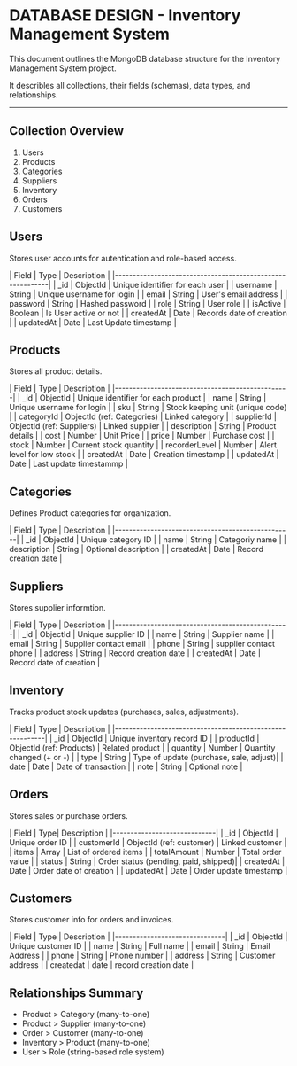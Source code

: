 # DATABASE DESIGN - Inventory Management System

This document outlines the MongoDB database structure for the Inventory Management System project.

It describles all collections, their fields (schemas), data types, and relationships.

--- 

## Collection Overview

1. Users
2. Products
3. Categories
4. Suppliers
5. Inventory
6. Orders
7. Customers


## Users

Stores user accounts for autentication and role-based access.

|        Field        |        Type       |     Description |
|-----------------------------------------------------------|
|         _id         | ObjectId  | Unique identifier for each user |
|       username      |  String   | Unique username for login | 
|        email        |  String   | User's email address   |
|       password      |  String   | Hashed password      |
|       role          |  String   | User role    |
|       isActive      |  Boolean  | Is User active or not   |
|       createdAt     |  Date     | Records date of creation  |
|       updatedAt     |  Date     | Last Update timestamp     |



## Products

Stores all product details.


|        Field        |        Type | Description |
|-------------------------------------------------|
| _id   |       ObjectId  | Unique identifier for each product |
| name    |     String    | Unique username for login          |
| sku           | String    | Stock keeping unit (unique code)   |
| categoryId    | ObjectId (ref: Categories) | Linked category   |
| supplierId    | ObjectId (ref: Suppliers)  | Linked supplier   |
| description   | String  | Product details       |
| cost          | Number  | Unit Price  | 
| price         | Number  | Purchase cost     |
| stock         | Number  | Current stock quantity  |
| recorderLevel | Number  | Alert level for low stock |
| createdAt     | Date    | Creation timestamp     |
| updatedAt     | Date    | Last update timestammp  |



## Categories
Defines Product categories for organization.

|   Field   |   Type  | Description  |
|--------------------------------------------------|
|  _id       |    ObjectId | Unique category ID    |
|  name      |    String   | Categoriy name        |
|  description  | String   | Optional description  |
|  createdAt    | Date     | Record creation date  |


## Suppliers
Stores supplier informtion.

|  Field  |  Type  |   Description   |
|-------------------------------------------------|
| _id       |  ObjectId  | Unique supplier ID     |
| name      |  String    | Supplier name          |
| email     |  String    | Supplier contact email |
| phone     |  String    | supplier contact phone |
| address   |  String    | Record creation date   |
| createdAt  |  Date      | Record date of creation |


## Inventory
Tracks product stock updates (purchases, sales, adjustments).

|   Field |  Type  | Description |
|----------------------------------------------------------|
| _id       |  ObjectId   | Unique inventory record ID      |
| productId |  ObjectId (ref: Products)  | Related product  |
| quantity  | Number | Quantity changed (+ or -)   |
| type      | String | Type of update (purchase, sale, adjust)|
| date      | Date   | Date of transaction |
| note      | String | Optional note   |

## Orders
Stores sales or purchase orders.

| Field | Type| Description |
|-----------------------------|
| _id   | ObjectId  | Unique order ID |
| customerId |  ObjectId (ref: customer)   | Linked customer |
| items | Array  | List of ordered items |
| totalAmount | Number | Total order value |
| status  | String | Order status (pending, paid, shipped)|
| createdAt  | Date   | Order date of creation |
| updatedAt  | Date   | Order update timestamp |



## Customers
Stores customer info for orders and invoices.


| Field | Type   | Description  |
|-------------------------------|
| _id | ObjectId | Unique customer ID |
|  name  | String | Full name      |
|  email | String | Email Address  |
|  phone | String | Phone number   |
|  address | String | Customer address      |
|  createdat  | date | record creation date  |



## Relationships Summary

- Product > Category (many-to-one)
- Product > Supplier (many-to-one)
- Order > Customer (many-to-one)
- Inventory > Product (many-to-one)
- User > Role  (string-based role system)



